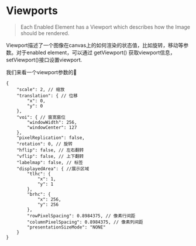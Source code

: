# Viewports

> Each Enabled Element has a Viewport which describes how the Image should be rendered.

Viewport描述了一个图像在canvas上的如何渲染的状态值，比如旋转，移动等参数。对于enabled element，可以通过 getViewport() 获取viewport信息， setViewport()接口设置viewport.

我们来看一个viewport参数的🌰

``` 
{
	"scale": 2, // 缩放
	"translation": { // 位移
		"x": 0,
		"y": 0
	},
	"voi": { // 窗宽窗位
		"windowWidth": 256,
		"windowCenter": 127
	},
	"pixelReplication": false,
	"rotation": 0, // 旋转
	"hflip": false, // 左右翻转
	"vflip": false, // 上下翻转
	"labelmap": false, // 标签
	"displayedArea": { //展示区域
		"tlhc": {
			"x": 1,
			"y": 1
		},
		"brhc": {
			"x": 256,
			"y": 256
		},
		"rowPixelSpacing": 0.8984375, // 像素行间距
		"columnPixelSpacing": 0.8984375, // 像素列间距
		"presentationSizeMode": "NONE"
	}
}
```

